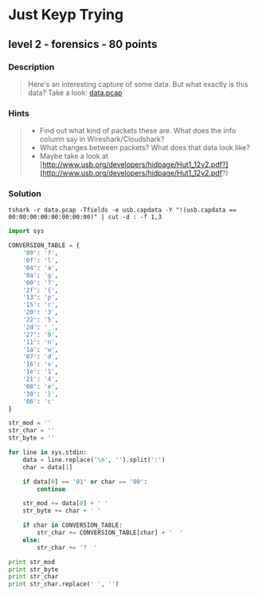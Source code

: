 # Just Keyp Trying
## level 2 - forensics - 80 points

### Description
> Here's an interesting capture of some data. But what exactly is this data? Take a look: [data.pcap](./data/data.pcap)

### Hints
> * Find out what kind of packets these are. What does the info column say in Wireshark/Cloudshark?
> * What changes between packets? What does that data look like?
> * Maybe take a look at [http://www.usb.org/developers/hidpage/Hut1_12v2.pdf?](http://www.usb.org/developers/hidpage/Hut1_12v2.pdf?)

### Solution

```
tshark -r data.pcap -Tfields -e usb.capdata -Y "!(usb.capdata == 00:00:00:00:00:00:00:00)" | cut -d : -f 1,3
```

```python
import sys

CONVERSION_TABLE = {
    '09': 'f',
    '0f': 'l',
    '04': 'a',
    '0a': 'g',
    '00': '?',
    '2f': '{',
    '13': 'p',
    '15': 'r',
    '20': '3',
    '22': '5',
    '2d': '_',
    '27': '0',
    '11': 'n',
    '1a': 'w',
    '07': 'd',
    '16': 's',
    '1e': '1',
    '21': '4',
    '08': 'e',
    '30': '}',
    '06': 'c'
}

str_mod = ''
str_char = ''
str_byte = ''

for line in sys.stdin:
    data = line.replace('\n', '').split(':')
    char = data[1]

    if data[0] == '01' or char == '00':
        continue

    str_mod += data[0] + ' '
    str_byte += char + ' '

    if char in CONVERSION_TABLE:
        str_char += CONVERSION_TABLE[char] + '  '
    else:
        str_char += '?  '

print str_mod
print str_byte
print str_char
print str_char.replace(' ', '')
```
